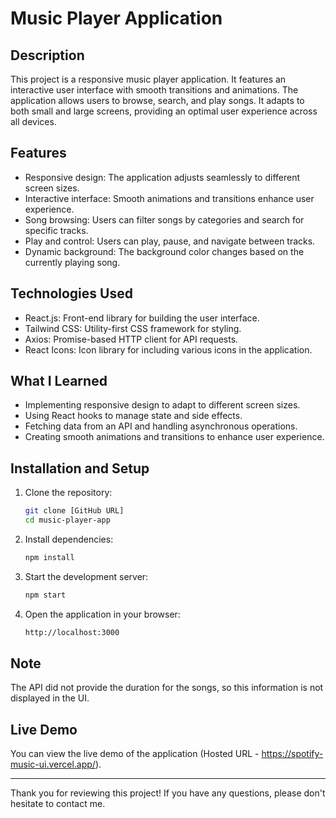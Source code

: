 # Music Player Application

## Description

This project is a responsive music player application. It features an interactive user interface with smooth transitions and animations. The application allows users to browse, search, and play songs. It adapts to both small and large screens, providing an optimal user experience across all devices.

## Features

- Responsive design: The application adjusts seamlessly to different screen sizes.
- Interactive interface: Smooth animations and transitions enhance user experience.
- Song browsing: Users can filter songs by categories and search for specific tracks.
- Play and control: Users can play, pause, and navigate between tracks.
- Dynamic background: The background color changes based on the currently playing song.

## Technologies Used

- React.js: Front-end library for building the user interface.
- Tailwind CSS: Utility-first CSS framework for styling.
- Axios: Promise-based HTTP client for API requests.
- React Icons: Icon library for including various icons in the application.

## What I Learned

- Implementing responsive design to adapt to different screen sizes.
- Using React hooks to manage state and side effects.
- Fetching data from an API and handling asynchronous operations.
- Creating smooth animations and transitions to enhance user experience.

## Installation and Setup

1. Clone the repository:
   ```bash
   git clone [GitHub URL]
   cd music-player-app
   ```

2. Install dependencies:
   ```bash
   npm install
   ```

3. Start the development server:
   ```bash
   npm start
   ```

4. Open the application in your browser:
   ```bash
   http://localhost:3000
   ```

## Note

The API did not provide the duration for the songs, so this information is not displayed in the UI.

## Live Demo

You can view the live demo of the application (Hosted URL - https://spotify-music-ui.vercel.app/).

---

Thank you for reviewing this project! If you have any questions, please don't hesitate to contact me.
